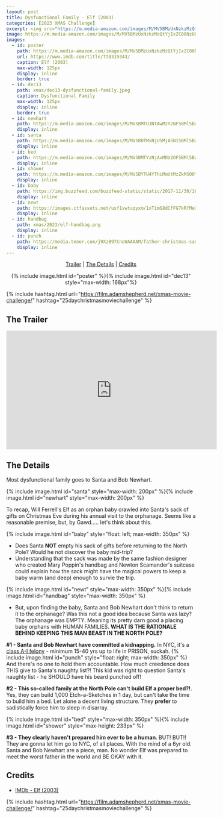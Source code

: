 ```yaml
---
layout: post
title: Dysfunctional Family - Elf (2003)
categories: [2023 XMAS Challenge]
excerpt: <img src="https://m.media-amazon.com/images/M/MV5BMzUxNzkzMzQtYjIxZC00NzU0LThkYTQtZjNhNTljMTA1MDA1L2ltYWdlL2ltYWdlXkEyXkFqcGdeQXVyMTMxODk2OTU@._V1_FMjpg_UX620_.jpg" width="125px"/>
image: https://m.media-amazon.com/images/M/MV5BMzUxNzkzMzQtYjIxZC00NzU0LThkYTQtZjNhNTljMTA1MDA1L2ltYWdlL2ltYWdlXkEyXkFqcGdeQXVyMTMxODk2OTU@._V1_FMjpg_UX620_.jpg
images:
  - id: poster
    path: https://m.media-amazon.com/images/M/MV5BMzUxNzkzMzQtYjIxZC00NzU0LThkYTQtZjNhNTljMTA1MDA1L2ltYWdlL2ltYWdlXkEyXkFqcGdeQXVyMTMxODk2OTU@._V1_FMjpg_UX620_.jpg
    url: https://www.imdb.com/title/tt0319343/
    caption: Elf (2003)
    max-width: 125px
    display: inline
    border: true
  - id: dec13
    path: xmas/dec13-dysfunctional-family.jpeg
    caption: Dysfunctional Family
    max-width: 125px
    display: inline
    border: true
  - id: newhart
    path: https://m.media-amazon.com/images/M/MV5BMTU3NTAwMzY2NF5BMl5BanBnXkFtZTYwMjcxMTc3._V1_FMjpg_UX485_.jpg
    display: inline
  - id: santa
    path: https://m.media-amazon.com/images/M/MV5BOTMxNjU5MjA5N15BMl5BanBnXkFtZTYwMTAyMTc3._V1_FMjpg_UX485_.jpg
    display: inline
  - id: bed
    path: https://m.media-amazon.com/images/M/MV5BMTYzNjAxMDU2OF5BMl5BanBnXkFtZTYwNTkxMTc3._V1_FMjpg_UX485_.jpg
    display: inline
  - id: shower
    path: https://m.media-amazon.com/images/M/MV5BYTU4YThiMmUtMzZkMS00YzRlLWJhM2MtYzNiYjhmNjgyMTNlXkEyXkFqcGdeQXVyNDE0NTQ3NTM@._V1_FMjpg_UX500_.jpg
    display: inline
  - id: baby
    path: https://img.buzzfeed.com/buzzfeed-static/static/2017-11/30/16/asset/buzzfeed-prod-fastlane-03/anigif_sub-buzz-15145-1512076092-14.gif
    display: inline
  - id: newt
    path: https://images.ctfassets.net/usf1vwtuqyxm/1xTimS8dCfFG7kRfMeX56q/bb0ba15d761da653b49df8eaf03b1289/WB-FB2-newt-scamander-coming-out-of-case-crimes-of-grindelwald.jpg
    display: inline
  - id: handbag
    path: xmas/2023/elf-handbag.png
    display: inline
  - id: punch
    path: https://media.tenor.com/j9XzB97CnoUAAAAM/father-christmas-santa.gif
    display: inline
---
```


<div style="text-align: center">
  <p><a href="#the-trailer">Trailer</a> | <a href="#the-details">The Details</a> | <a href="#credits">Credits</a></p>
  <p>{% include image.html id="poster" %}{% include image.html id="dec13" style="max-width: 168px"%}</p>
</div>

{% include hashtag.html url="https://film.adamshepherd.net/xmas-movie-challenge/" hashtag="25daychristmasmoviechallenge" %}

## The Trailer 

<div style="text-align: center">
  <iframe width="560" height="315" src="https://www.youtube.com/embed/gW9wRNqQ_P8?si=yazdnyKBXNDnGV-c" title="YouTube video player" frameborder="0" allow="accelerometer; autoplay; clipboard-write; encrypted-media; gyroscope; picture-in-picture; web-share" allowfullscreen></iframe>
</div>

## The Details


Most dysfunctional family goes to Santa and Bob Newhart. 

{% include image.html id="santa" style="max-width: 200px" %}{% include image.html id="newhart" style="max-width: 200px" %}

To recap, Will Ferrell's Elf as an orphan baby crawled into Santa's sack of gifts on Christmas Eve during his annual visit to the orphanage. Seems like a reasonable premise, but, by Gawd..... let's think about this. 

{% include image.html id="baby" style="float: left; max-width: 350px" %}

- Does Santa **NOT** empty his sack of gifts before returning to the North Pole? Would he not discover the baby mid-trip? 
- Understanding that the sack was made by the same fashion designer who created Mary Poppin's handbag and Newton Scamander's suitcase could explain how the sack might have the magical powers to keep a baby warm (and deep) enough to survie the trip.

{% include image.html id="newt" style="max-width: 350px" %}{% include image.html id="handbag" style="max-width: 350px" %}

- But, upon finding the baby, Santa and Bob Newhart don't think to return it to the orphanage? Was this not a good idea because Santa was lazy? The orphanage was EMPTY. Meaning its pretty darn good a placing baby orphans with HUMAN FAMILIES. **WHAT IS THE RATIONALE BEHIND KEEPING THIS MAN BEAST IN THE NORTH POLE?**

**#1 - Santa and Bob Newhart have committed a kidnapping.** In NYC, it's a [class A-I felony](https://criminaldefense.1800nynylaw.com/new-york-penal-law-135-25-kidnapping-in-the-first-degree.html#:~:text=Kidnapping%20in%20the%20first%20degree%20is%20a%20class%20A%2DI%20felony,would%20be%2015%2D40%20years.) - minimum 15-40 yrs up to life in PRISON, suckah. {% include image.html id="punch" style="float: right; max-width: 350px" %} And there's no one to hold them accountable. How much creedence does THIS give to Santa's naughty list?! This kid was right to question Santa's naughty list - he SHOULD have his beard punched off!

**#2 - This so-called family at the North Pole can't build Elf a proper bed?!**. Yes, they can build 1,000 Etch-a-Sketches in 1 day, but can't take the time to build him a bed. Let alone a decent living structure. They **prefer** to sadistically force him to sleep in disarray. 

{% include image.html id="bed" style="max-width: 350px" %}{% include image.html id="shower" style="max-height: 233px" %}

**#3 - They clearly haven't prepared him ever to be a human**.  BUT! BUT!! They are gonna let him go to NYC, of all places. With the mind of a 6yr old. Santa and Bob Newhart are a piece, man. No wonder Elf was prepared to meet the worst father in the world and BE OKAY with it. 

## Credits

* [IMDb - Elf (2003)](https://www.imdb.com/title/tt0319343/)


{% include hashtag.html url="https://film.adamshepherd.net/xmas-movie-challenge/" hashtag="25daychristmasmoviechallenge" %}

<p>&nbsp;</p>
